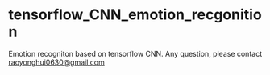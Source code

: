 # tensorflow_CNN_emotion_recgonition

Emotion recogniton based on tensorflow CNN.
Any question, please contact raoyonghui0630@gmail.com
